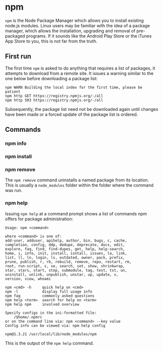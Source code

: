 # npm

`npm` is the Node Package Manager which allows you to install existing node.js
modules. Linux users may be familiar with the idea of a package manager, which
allows the installation, upgrading and removal of pre-packaged programs. If it
sounds like the Android Play Store or the iTunes App Store to you, this is not
far from the truth.

## First run

The first time `npm` is asked to do anything that requires a list of packages,
it attempts to download from a remote site. It issues a warning similar to the
one below before downloading a package list:

    npm WARN Building the local index for the first time, please be patient
    npm http GET https://registry.npmjs.org/-/all
    npm http 503 https://registry.npmjs.org/-/all

Subsequently, the package list need not be downloaded again until changes have
been made or a forced update of the package list is ordered.

## Commands

### npm info

### npm install

### npm remove

The `npm remove` command uninstalls a named package from its location. This is
usually a `node_modules` folder within the folder where the command was run.

### npm help

Issuing `npm help` at a command prompt shows a list of commands npm offers for
package administration:

    Usage: npm <command>

    where <command> is one of:
    add-user, adduser, apihelp, author, bin, bugs, c, cache,
    completion, config, ddp, dedupe, deprecate, docs, edit,
    explore, faq, find, find-dupes, get, help, help-search,
    home, i, info, init, install, isntall, issues, la, link,
    list, ll, ln, login, ls, outdated, owner, pack, prefix,
    prune, publish, r, rb, rebuild, remove, repo, restart, rm,
    root, run-script, s, se, search, set, show, shrinkwrap,
    star, stars, start, stop, submodule, tag, test, tst, un,
    uninstall, unlink, unpublish, unstar, up, update, v,
    version, view, whoami

    npm <cmd> -h     quick help on <cmd>
    npm -l           display full usage info
    npm faq          commonly asked questions
    npm help <term>  search for help on <term>
    npm help npm     involved overview

    Specify configs in the ini-formatted file:
        /$home/.npmrc
    or on the command line via: npm <command> --key value
    Config info can be viewed via: npm help config

    npm@1.3.21 /usr/local/lib/node_modules/npm

This is the output of the `npm help` command.
